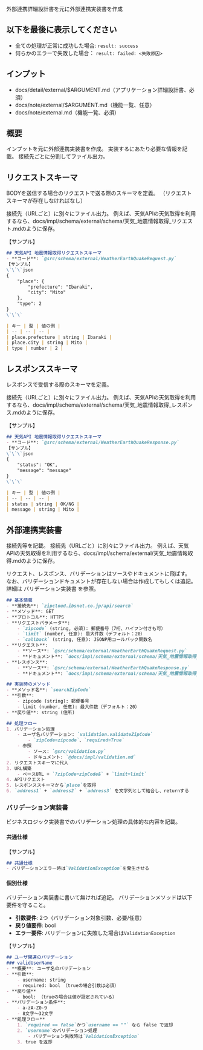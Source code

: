 外部連携詳細設計書を元に外部連携実装書を作成

## 以下を最後に表示してください
- 全ての処理が正常に成功した場合: `result: success`
- 何らかのエラーで失敗した場合： `result: failed: <失敗原因>`

## インプット
- docs/detail/external/$ARGUMENT.md（アプリケーション詳細設計書、必須）
- docs/note/external/$ARGUMENT.md（機能一覧、任意）
- docs/note/external.md（機能一覧、必須）

## 概要
インプットを元に外部連携実装書を作成。
実装するにあたり必要な情報を記載。
接続先ごとに分割してファイル出力。

## リクエストスキーマ
BODYを送信する場合のリクエストで送る際のスキーマを定義。
（リクエストスキーマが存在しなければなし）

接続先（URLごと）に別々にファイル出力。
例えば、天気APIの天気取得を利用するなら、docs/impl/schema/external/schema/天気_地震情報取得_リクエスト.mdのように保存。

【サンプル】
```markdown
## 天気API 地震情報取得リクエストスキーマ
- **コード**: `@src/schema/external/WeatherEarthQuakeRequest.py`
【サンプル】
\`\`\`json
{
    "place": {
        "prefecture": "Ibaraki",
        "city": "Mito"
    },
    "type": 2
}
\`\`\`

| キー | 型 | 値の例 |
| -- | -- | -- |
| place.prefecture | string | Ibaraki |
| place.city | string | Mito |
| type | number | 2 |
```

## レスポンススキーマ
レスポンスで受信する際のスキーマを定義。

接続先（URLごと）に別々にファイル出力。
例えば、天気APIの天気取得を利用するなら、docs/impl/schema/external/schema/天気_地震情報取得_レスポンス.mdのように保存。

【サンプル】
```markdown
## 天気API 地震情報取得リクエストスキーマ
- **コード**: `@src/schema/external/WeatherEarthQuakeResponse.py`
【サンプル】
\`\`\`json
{
    "status": "OK",
    "message": "message"
}
\`\`\`

| キー | 型 | 値の例 |
| -- | -- | -- |
| status | string | OK/NG |
| message | string | Mito |
```

## 外部連携実装書
接続先等を記載。
接続先（URLごと）に別々にファイル出力。
例えば、天気APIの天気取得を利用するなら、docs/impl/schema/external/天気_地震情報取得.mdのように保存。

リクエスト、レスポンス、バリデーションはソースやドキュメントに飛ばす。
なお、バリデーションドキュメントが存在しない場合は作成してもしくは追記。
詳細は バリデーション実装書 を参照。

```markdown
## 基本情報
- **接続先**: `zipcloud.ibsnet.co.jp/api/search`
- **メソッド**: GET
- **プロトコル**: HTTPS
- **リクエストパラメータ**:
    - `zipcode` (string, 必須): 郵便番号（7桁、ハイフン付きも可）
    - `limit` (number, 任意): 最大件数（デフォルト：20）
    - `callback` (string, 任意): JSONP用コールバック関数名
- **リクエスト**:
    - **ソース**: `@src/schema/external/WeatherEarthQuakeRequest.py`
    - **ドキュメント**: `docs/impl/schema/external/schema/天気_地震情報取得_リクエスト.md`
- **レスポンス**:
    - **ソース**: `@src/schema/external/WeatherEarthQuakeResponse.py`
    - **ドキュメント**: `docs/impl/schema/external/schema/天気_地震情報取得_レスポンス.md`

## 実装時のメソッド
- **メソッド名**: `searchZipCode`
- **引数**:
    - zipcode (string): 郵便番号
    - limit (number, 任意): 最大件数（デフォルト：20）
- **戻り値**: string (住所)

## 処理フロー
1. バリデーション処理
    - ユーザ名バリデーション: `validation.validateZipCode`
        - `zipCode=zipcode`、`required=True`
    - 参照
        - ソース: `@src/validation.py`
        - ドキュメント: `@docs/impl/validation.md`
2. リクエストスキーマに代入
3. URL構築
    - ベースURL + `?zipCode=zipCode&` + `limit=limit`
4. APIリクエスト
5. レスポンススキーマから`place`を取得
6. `address1` + `address2` + `address3` を文字列として結合し、returnする
```

### バリデーション実装書
ビジネスロジック実装書でのバリデーション処理の具体的な内容を記載。

#### 共通仕様
【サンプル】
```markdown
## 共通仕様
- バリデーションエラー時は`ValidationException`を発生させる
```

#### 個別仕様
バリデーション実装書に書いて無ければ追記。
バリデーションメソッドは以下要件を守ること。
- **引数要件**: 2つ（バリデーション対象引数、必要/任意）
- **戻り値要件**: bool
- **エラー要件**: バリデーションに失敗した場合は`ValidationException`

【サンプル】
```markdown
## ユーザ関連のバリデーション
### validUserName
- **概要**: ユーザ名のバリデーション
- **引数**:
    - username: string
    - required: bool （trueの場合引数は必須）
- **戻り値**
    - bool: （trueの場合は値が設定されている）
- **バリデーション条件**:
    - a-zA-Z0-9
    - 8文字～32文字
- **処理フロー**
    1. `required == false`かつ`username == ""` なら false で返却
    2. `username`のバリデーション処理
        - バリデーション失敗時は`ValidationException`
    3. true を返却
```


